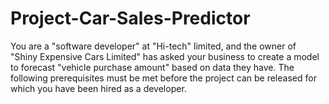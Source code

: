 # Project-Car-Sales-Predictor
You are a "software developer" at "Hi-tech" limited, and the owner of "Shiny Expensive Cars Limited" has asked your business to create a model to forecast "vehicle purchase amount" based on data they have. The following prerequisites must be met before the project can be released for which you have been hired as a developer.
